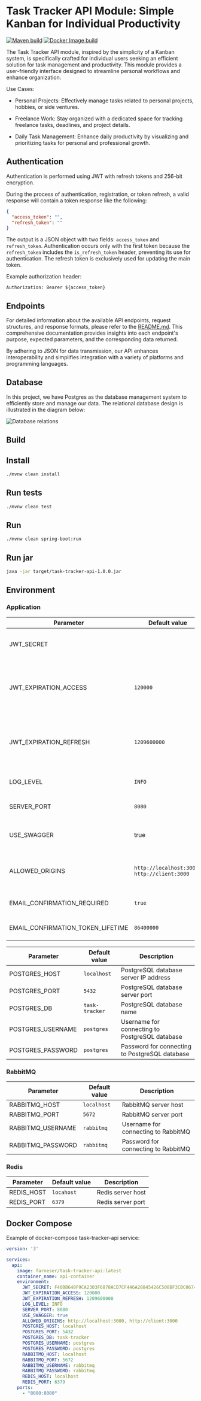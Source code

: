 # Task Tracker API Module: Simple Kanban for Individual Productivity

[![Maven build](https://github.com/farneser/task-tracker-api/actions/workflows/maven.yml/badge.svg)](https://github.com/farneser/task-tracker-api/actions/workflows/maven.yml)
[![Docker Image build](https://github.com/farneser/task-tracker-api/actions/workflows/docker.yml/badge.svg)](https://github.com/farneser/task-tracker-api/actions/workflows/docker.yml)

The Task Tracker API module, inspired by the simplicity of a Kanban system, is specifically crafted for individual users
seeking an efficient solution for task management and productivity. This module provides a user-friendly interface
designed to streamline personal workflows and enhance organization.

Use Cases:

* Personal Projects: Effectively manage tasks related to personal projects, hobbies, or side ventures.

* Freelance Work: Stay organized with a dedicated space for tracking freelance tasks, deadlines, and project details.

* Daily Task Management: Enhance daily productivity by visualizing and prioritizing tasks for personal and professional
  growth.

## Authentication

Authentication is performed using JWT with refresh tokens and 256-bit encryption.

During the process of authentication, registration, or token refresh, a valid response will contain a token response
like the following:

```json
{
  "access_token": "",
  "refresh_token": ""
}
```

The output is a JSON object with two fields: `access_token` and `refresh_token`. Authentication occurs only with the
first
token because the `refresh_token` includes the `is_refresh_token` header, preventing its use for authentication. The
refresh
token is exclusively used for updating the main token.

Example authorization header:

```http request
Authorization: Bearer ${access_token}
```

## Endpoints

For detailed information about the available API endpoints, request structures, and response formats, please refer to
the [README.md](src/main/java/dev/farneser/tasktracker/api/web/controllers/README.md). This comprehensive documentation
provides insights into each endpoint's purpose, expected parameters, and the corresponding data returned.

By adhering to JSON for data transmission, our API enhances interoperability and simplifies integration with a variety
of platforms and programming languages.

## Database

In this project, we have Postgres as the database management system to efficiently store and manage our data.
The relational database design is illustrated in the diagram below:

![Database relations](assets/database-relations.svg)

## Build

## Install

```bash
./mvnw clean install
```

## Run tests

```bash
./mvnw clean test
```

## Run

```bash
./mvnw clean spring-boot:run
```

## Run jar

```bash
java -jar target/task-tracker-api-1.0.0.jar
```

## Environment

### Application

| Parameter                         | Default value                               | Description                                                                 |
|-----------------------------------|---------------------------------------------|-----------------------------------------------------------------------------|
| JWT_SECRET                        |                                             | Secret key for JSON Web Token (JWT) authentication                          |
| JWT_EXPIRATION_ACCESS             | `120000`                                    | Expiration time for access JWT tokens (in milliseconds) 2 min by default    |
| JWT_EXPIRATION_REFRESH            | `1209600000`                                | Expiration time for refresh JWT tokens (in milliseconds) 14 days by default |
| LOG_LEVEL                         | `INFO`                                      | Logging level for the application                                           |
| SERVER_PORT                       | `8080`                                      | Port on which the server is running                                         |
| USE_SWAGGER                       | true                                        | Enable/disable Swagger UI for API documentation                             |
| ALLOWED_ORIGINS                   | `http://localhost:3000, http://client:3000` | Comma-separated list of allowed origins for CORS                            |
| EMAIL_CONFIRMATION_REQUIRED       | `true`                                      | Enable/disable email confirmation                                           |
| EMAIL_CONFIRMATION_TOKEN_LIFETIME | `86400000`                                  | Email confirmation code lifetime                                            |

| Parameter         | Default value  | Description                                    |
|-------------------|----------------|------------------------------------------------|
| POSTGRES_HOST     | `localhost`    | PostgreSQL database server IP address          |
| POSTGRES_PORT     | `5432`         | PostgreSQL database server port                |
| POSTGRES_DB       | `task-tracker` | PostgreSQL database name                       |
| POSTGRES_USERNAME | `postgres`     | Username for connecting to PostgreSQL database |
| POSTGRES_PASSWORD | `postgres`     | Password for connecting to PostgreSQL database |

### RabbitMQ

| Parameter         | Default value | Description                         |
|-------------------|---------------|-------------------------------------|
| RABBITMQ_HOST     | `localhost`   | RabbitMQ server host                |
| RABBITMQ_PORT     | `5672`        | RabbitMQ server port                |
| RABBITMQ_USERNAME | `rabbitmq`    | Username for connecting to RabbitMQ |
| RABBITMQ_PASSWORD | `rabbitmq`    | Password for connecting to RabbitMQ |

### Redis

| Parameter  | Default value | Description       |
|------------|---------------|-------------------|
| REDIS_HOST | `locahost`    | Redis server host |
| REDIS_PORT | `6379`        | Redis server port |

## Docker Compose

Example of docker-compose task-tracker-api service:

```yaml
version: '3'

services:
  api:
    image: farneser/task-tracker-api:latest
    container_name: api-container
    environment:
      JWT_SECRET: F40BB648F9CA2303F6878ACD7CF446A28845426C508BF3CBC06740AD892D7B9B # example 256-bit key
      JWT_EXPIRATION_ACCESS: 120000
      JWT_EXPIRATION_REFRESH: 1209600000
      LOG_LEVEL: INFO
      SERVER_PORT: 8080
      USE_SWAGGER: true
      ALLOWED_ORIGINS: http://localhost:3000, http://client:3000
      POSTGRES_HOST: localhost
      POSTGRES_PORT: 5432
      POSTGRES_DB: task-tracker
      POSTGRES_USERNAME: postgres
      POSTGRES_PASSWORD: postgres
      RABBITMQ_HOST: localhost
      RABBITMQ_PORT: 5672
      RABBITMQ_USERNAME: rabbitmq
      RABBITMQ_PASSWORD: rabbitmq
      REDIS_HOST: localhost
      REDIS_PORT: 6379
    ports:
      - "8080:8080"
```